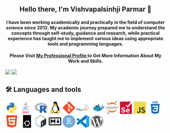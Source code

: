 <h2 align="center">
  Hello there, I'm Vishvapalsinhji Parmar 👋
</h2>

<h4 align="center">
 I have been working academically and practically in the field of computer science since 2012. My academic journey prepared me to understand the concepts through self-study, guidance and research, while practical experience has taught me to implement various ideas using appropriate tools and programming languages.
</h4>

<h4 align="center">
  Please Visit <a href="https://www.linkedin.com/in/vishvapalsinhji/" target="_blank"> My Professional Profile </a> to Get More Information About My Work and Skills.
</h4>

<div style="display: inline_block;">
<img height="145em" src="https://github-readme-stats-eight-theta.vercel.app/api?username=vishvapalsinh&show_icons=true&theme=dracula&include_all_commits=true&count_private=true"/>
<img height="145em" src="https://github-readme-stats-eight-theta.vercel.app/api/top-langs/?username=vishvapalsinh&layout=compact&langs_count=8&theme=dracula"/>
</div>

## 🛠 Languages and tools

<div>
  <img src="https://github.com/devicons/devicon/blob/master/icons/python/python-original.svg" title="Python" **alt="Python" width="40" height="40"/>
  <img src="https://github.com/devicons/devicon/blob/master/icons/java/java-original-wordmark.svg" title="Java" alt="Java" width="40" height="40"/>&nbsp;
  <img src="https://github.com/devicons/devicon/blob/master/icons/r/r-original.svg" title="R" **alt="R" width="40" height="40"/>
  <img src="https://github.com/devicons/devicon/blob/master/icons/linux/linux-original.svg" title="Linux" **alt="Linux" width="40" height="40"/>
  <img src="https://github.com/devicons/devicon/blob/master/icons/git/git-original.svg" title="Git" **alt="Git" width="40" height="40"/>
  <img src="https://github.com/devicons/devicon/blob/master/icons/mysql/mysql-original-wordmark.svg" title="MySQL"  alt="MySQL" width="40" height="40"/>&nbsp;
  <img src="https://github.com/devicons/devicon/blob/master/icons/docker/docker-original.svg" title="Docker" **alt="Docker" width="40" height="40"/>
  <img src="https://github.com/devicons/devicon/blob/master/icons/jupyter/jupyter-original-wordmark.svg" title="Jypyter" **alt="Jypyter" width="40" height="40"/>
  <img src="https://github.com/devicons/devicon/blob/master/icons/selenium/selenium-original.svg" title="Selenium" **alt="Selenium" width="40" height="40"/>
  <img src="https://github.com/devicons/devicon/blob/master/icons/javascript/javascript-original.svg" title="JavaScript" alt="JavaScript" width="40" height="40"/>&nbsp;
  <img src="https://github.com/devicons/devicon/blob/master/icons/css3/css3-plain-wordmark.svg"  title="CSS3" alt="CSS" width="40" height="40"/>&nbsp;
  <img src="https://github.com/devicons/devicon/blob/master/icons/html5/html5-original.svg" title="HTML5" alt="HTML" width="40" height="40"/>&nbsp;
  <img src="https://github.com/devicons/devicon/blob/master/icons/ubuntu/ubuntu-plain.svg" title="Ubuntu" **alt="Ubuntu" width="40" height="40"/>
  <img src="https://github.com/devicons/devicon/blob/master/icons/bash/bash-original.svg" title="Bash" **alt="Bash" width="40" height="40"/>
  <img src="https://github.com/devicons/devicon/blob/master/icons/markdown/markdown-original.svg" title="Markdown" **alt="Markdown" width="40" height="40"/>
  <img src="https://github.com/devicons/devicon/blob/master/icons/rstudio/rstudio-original.svg" title="Rstudio" **alt="Rstudio" width="40" height="40"/>
  <img src="https://github.com/devicons/devicon/blob/master/icons/vscode/vscode-original.svg" title="VSCode" **alt="VSCode" width="40" height="40"/>
  <img src="https://github.com/devicons/devicon/blob/master/icons/wordpress/wordpress-plain.svg" title="Wordpress" **alt="Wordpress" width="40" height="40"/>
</div>
